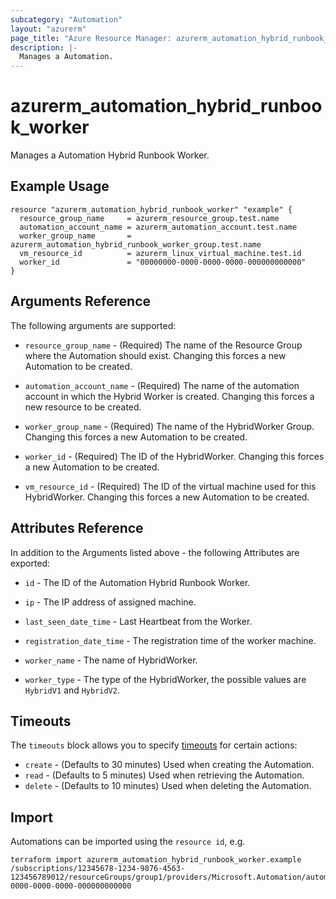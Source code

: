 ```yaml
---
subcategory: "Automation"
layout: "azurerm"
page_title: "Azure Resource Manager: azurerm_automation_hybrid_runbook_worker"
description: |-
  Manages a Automation.
---
```


# azurerm_automation_hybrid_runbook_worker

Manages a Automation Hybrid Runbook Worker.

## Example Usage

```hcl
resource "azurerm_automation_hybrid_runbook_worker" "example" {
  resource_group_name     = azurerm_resource_group.test.name
  automation_account_name = azurerm_automation_account.test.name
  worker_group_name       = azurerm_automation_hybrid_runbook_worker_group.test.name
  vm_resource_id          = azurerm_linux_virtual_machine.test.id
  worker_id               = "00000000-0000-0000-0000-000000000000"
}
```

## Arguments Reference

The following arguments are supported:

* `resource_group_name` - (Required) The name of the Resource Group where the Automation should exist. Changing this forces a new Automation to be created.

* `automation_account_name` - (Required) The name of the automation account in which the Hybrid Worker is created. Changing this forces a new resource to be created.

* `worker_group_name` - (Required) The name of the HybridWorker Group. Changing this forces a new Automation to be created.

* `worker_id` - (Required) The ID of the HybridWorker. Changing this forces a new Automation to be created.

* `vm_resource_id` - (Required) The ID of the virtual machine used for this HybridWorker. Changing this forces a new Automation to be created.

## Attributes Reference

In addition to the Arguments listed above - the following Attributes are exported: 

* `id` - The ID of the Automation Hybrid Runbook Worker.

* `ip` - The IP address of assigned machine.

* `last_seen_date_time` - Last Heartbeat from the Worker.

* `registration_date_time` - The registration time of the worker machine.

* `worker_name` - The name of HybridWorker.

* `worker_type` - The type of the HybridWorker, the possible values are `HybridV1` and `HybridV2`.

## Timeouts

The `timeouts` block allows you to specify [timeouts](https://www.terraform.io/docs/configuration/resources.html#timeouts) for certain actions:

* `create` - (Defaults to 30 minutes) Used when creating the Automation.
* `read` - (Defaults to 5 minutes) Used when retrieving the Automation.
* `delete` - (Defaults to 10 minutes) Used when deleting the Automation.

## Import

Automations can be imported using the `resource id`, e.g.

```shell
terraform import azurerm_automation_hybrid_runbook_worker.example /subscriptions/12345678-1234-9876-4563-123456789012/resourceGroups/group1/providers/Microsoft.Automation/automationAccounts/account1/hybridRunbookWorkerGroups/group1/hybridRunbookWorkers/00000000-0000-0000-0000-000000000000
```

